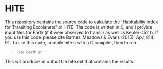 # HITE
This repository contains the source code to calculate the "Habitability Index for Transiting Exoplanets" or HITE. The code is written in C, and I provide input files for Earth (if it were observed to transit) as well as Kepler-452 b. If you use this code, please cite Barnes, Meadows & Evans (2015), ApJ, 814, 91. To use this code, compile hite.c with a C compiler, then to run:

> hite earth.in

This will produce an output file hite.out that contains the results.
